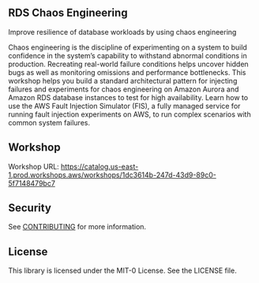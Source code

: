 ## RDS Chaos Engineering

Improve resilience of database workloads by using chaos engineering

Chaos engineering is the discipline of experimenting on a system to build confidence in the system’s capability to withstand abnormal conditions in production. Recreating real-world failure conditions helps uncover hidden bugs as well as monitoring omissions and performance bottlenecks. This workshop  helps you build a standard architectural pattern for injecting failures and experiments for chaos engineering on Amazon Aurora and Amazon RDS database instances to test for high availability. Learn how to use the AWS Fault Injection Simulator (FIS), a fully managed service for running fault injection experiments on AWS, to run complex scenarios with common system failures.

## Workshop 

Workshop URL: https://catalog.us-east-1.prod.workshops.aws/workshops/1dc3614b-247d-43d9-89c0-5f7148479bc7


## Security

See [CONTRIBUTING](CONTRIBUTING.md#security-issue-notifications) for more information.

## License

This library is licensed under the MIT-0 License. See the LICENSE file.

